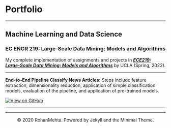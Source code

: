 # Portfolio
---
## Machine Learning and Data Science

### EC ENGR 219: Large-Scale Data Mining: Models and Algorithms

My complete implementation of assignments and projects in [***ECE219: Large-Scale Data Mining: Models and Algorithms***](https://www.uclaextension.edu/engineering/course/large-scale-data-mining-models-and-algorithms-ec-engr-xlc-219) by UCLA (Spring, 2022).

---

**End-to-End Pipeline Classify News Articles:** Steps include feature extraction, dimensionality reduction, application of simple classification models, evaluation of the pipeline, and application of pre-trained models.

[![View on GitHub](https://img.shields.io/badge/GitHub-View_on_GitHub-blue?logo=GitHub)](https://github.com/rmehta678/EE219/tree/main/Project1)


---

---
<center>© 2020 RohanMehta. Powered by Jekyll and the Minimal Theme.</center>
